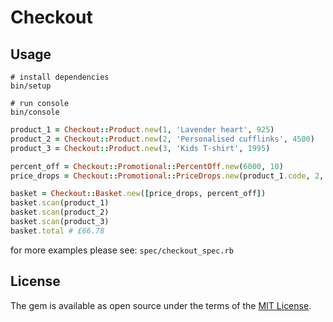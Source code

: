 # Checkout

## Usage

```shell
# install dependencies
bin/setup

# run console
bin/console
```

```ruby
product_1 = Checkout::Product.new(1, 'Lavender heart', 925)
product_2 = Checkout::Product.new(2, 'Personalised cufflinks', 4500)
product_3 = Checkout::Product.new(3, 'Kids T-shirt', 1995)

percent_off = Checkout::Promotional::PercentOff.new(6000, 10)
price_drops = Checkout::Promotional::PriceDrops.new(product_1.code, 2, 850)

basket = Checkout::Basket.new([price_drops, percent_off])
basket.scan(product_1)
basket.scan(product_2)
basket.scan(product_3)
basket.total # £66.78
```
for more examples please see: `spec/checkout_spec.rb`

## License

The gem is available as open source under the terms of the [MIT License](http://opensource.org/licenses/MIT).

